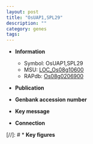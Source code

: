 ```yaml
---
layout: post
title: "OsUAP1,SPL29"
description: ""
category: genes
tags: 
---
```


* **Information**  
    + Symbol: OsUAP1,SPL29  
    + MSU: [LOC_Os08g10600](http://rice.uga.edu/cgi-bin/ORF_infopage.cgi?orf=LOC_Os08g10600)  
    + RAPdb: [Os08g0206900](http://rapdb.dna.affrc.go.jp/viewer/gbrowse_details/irgsp1?name=Os08g0206900)  

* **Publication**  

* **Genbank accession number**  

* **Key message**  

* **Connection**  

[//]: # * **Key figures**  


